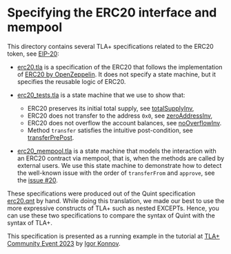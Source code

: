 # Specifying the ERC20 interface and mempool

This directory contains several TLA+ specifications related to the
ERC20 token, see [EIP-20][]:

 - [erc20.tla][] is a specification of the ERC20
   that follows the implementation of [ERC20 by OpenZeppelin][].
   It does not specify a state machine, but it specifies the reusable
   logic of ERC20.

 - [erc20_tests.tla][] is a state machine that we use to show that:

   - ERC20 preserves its initial total supply, see [totalSupplyInv][],
   - ERC20 does not transfer to the address `0x0`, see [zeroAddressInv][],
   - ERC20 does not overflow the account balances, see [noOverflowInv][].
   - Method `transfer` satisfies the intuitive post-condition,
     see [transferPrePost][].

 - [erc20_mempool.tla][] is a state machine that models the interaction with an
 ERC20 contract via mempool, that is, when the methods are called by external
 users. We use this state machine to demonstrate how to detect the well-known
 issue with the order of `transferFrom` and `approve`, see the [issue #20][].

These specifications were produced out of the Quint specification [erc20.qnt][]
by hand. While doing this translation, we made our best to use the more
expressive constructs of TLA+ such as nested EXCEPTs. Hence, you can use these
two specifications to compare the syntax of Quint with the syntax of TLA+.

This specification is presented as a running example in the tutorial at
[TLA+ Community Event 2023][] by [Igor Konnov][].

[erc20.tla]: ./erc20.tla
[erc20_tests.tla]: ./erc20_tests.tla
[erc20_mempool.tla]: ./erc20_mempool.tla
[EIP-20]: https://eips.ethereum.org/EIPS/eip-20
[ERC20 by OpenZeppelin]: https://github.com/OpenZeppelin/openzeppelin-contracts/blob/master/contracts/token/ERC20/ERC20.sol
[totalSupplyInv]: https://github.com/informalsystems/tla-apalache-workshop/blob/0f13bf0547ca7f8c3f9b6ccdcd0c90b940d1a9a5/examples/erc20/erc20_tests.tla#L54
[zeroAddressInv]: https://github.com/informalsystems/tla-apalache-workshop/blob/0f13bf0547ca7f8c3f9b6ccdcd0c90b940d1a9a5/examples/erc20/erc20_tests.tla#L56
[noOverflowInv]: https://github.com/informalsystems/tla-apalache-workshop/blob/0f13bf0547ca7f8c3f9b6ccdcd0c90b940d1a9a5/examples/erc20/erc20_tests.tla#L58
[transferPrePost]: https://github.com/informalsystems/tla-apalache-workshop/blob/0f13bf0547ca7f8c3f9b6ccdcd0c90b940d1a9a5/examples/erc20/erc20_tests.tla#L83-L105
[issue #20]: https://github.com/ethereum/EIPs/issues/20#issuecomment-263524729
[erc20.qnt]: https://github.com/informalsystems/quint/tree/main/examples/solidity/ERC20
[Quint]: https://github.com/informalsystems/quint
[TLA+ Community Event 2023]: https://conf.tlapl.us/2023/
[Igor Konnov]: https://github.com/konnov